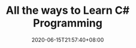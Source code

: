 ---
title: "All the ways to Learn C# Programming"
date: 2020-06-15T21:57:40+08:00
lastmod: 2020-07-08T01:01:01+03:00
categories: ["Programming Languages"]
url: "/programming-languages/csharp/"
type: skills
layout: programming
name: "C#"
description: "Discover the best ways to learn C# faster by knowing the strengths and weaknesses of each way and adapting them to your needs, we provide you resources or links for each way."
ogimage: "/img/programming/ways-covers/13-way-to-learn-csharp.png"
authors: ["All Ways to Learn Team"]
---